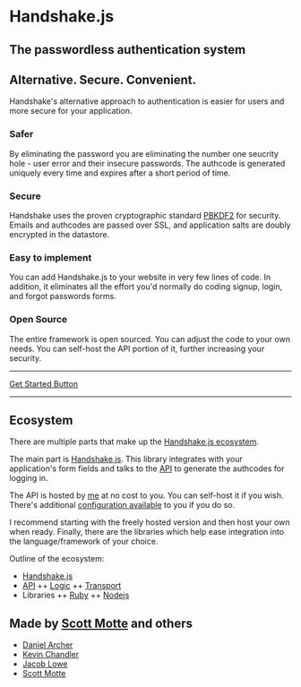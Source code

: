 # Handshake.js

## The passwordless authentication system

## Alternative. Secure. Convenient.

Handshake's alternative approach to authentication is easier for users and more secure for your application.

### Safer

By eliminating the password you are eliminating the number one seucrity hole - user error and their insecure passwords. The authcode is generated uniquely every time and expires after a short period of time.

### Secure

Handshake uses the proven cryptographic standard [PBKDF2](http://en.wikipedia.org/wiki/PBKDF2) for security. Emails and authcodes are passed over SSL, and application salts are doubly encrypted in the datastore.

### Easy to implement

You can add Handshake.js to your website in very few lines of code. In addition, it eliminates all the effort you'd normally do coding signup, login, and forgot passwords forms.

### Open Source

The entire framework is open sourced. You can adjust the code to your own needs. You can self-host the API portion of it, further increasing your security.

* * *

[Get Started Button](https://github.com/handshakejs/handshakejs-js)

* * *


## Ecosystem

There are multiple parts that make up the [Handshake.js ecosystem](https://github.com/handshakejs).

The main part is [Handshake.js](https://github.com/handshakejs/handshakejs-js). This library integrates with your application's form fields and talks to the [API](https://github.com/handshakejs/handshakejs-api) to generate the authcodes for logging in. 

The API is hosted by [me](http://scottmotte.com) at no cost to you. You can self-host it if you wish. There's additional [configuration available](https://github.com/handshakejs/handshakejs-api#installation) to you if you do so. 

I recommend starting with the freely hosted version and then host your own when ready. Finally, there are the libraries which help ease integration into the language/framework of your choice.

Outline of the ecosystem:

+ [Handshake.js](https://github.com/handshakejs/handshakejs-js)
+ [API](https://github.com/handshakejs/handshakejs-api)
++ [Logic](https://github.com/handshakejs/handshakejslogic)
++ [Transport](https://github.com/handshakejs/handshakejstransport)
+ Libraries
++ [Ruby](https://github.com/handshakejs/handshakejs-ruby)
++ [Nodejs](https://github.com/handshakejs/handshakejs-nodejs)

## Made by [Scott Motte](https://github.com/scottmotte) and others

+ [Daniel Archer](https://github.com/danieljacobarcher)
+ [Kevin Chandler](https://github.com/kevinchandler)
+ [Jacob Lowe](https://github.com/jacoblwe20)
+ [Scott Motte](http://github.com/scottmotte)
